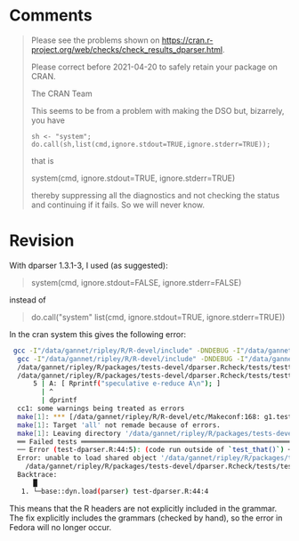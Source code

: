 # Comments

> Please see the problems shown on
> <https://cran.r-project.org/web/checks/check_results_dparser.html>.
> 
> Please correct before 2021-04-20 to safely retain your package on CRAN.
> 
> The CRAN Team
> 
>
> 
> This seems to be from a problem with making the DSO but, bizarrely, you have
>
>     sh <- "system";
>     do.call(sh,list(cmd,ignore.stdout=TRUE,ignore.stderr=TRUE));
>
>that is
>
>system(cmd, ignore.stdout=TRUE, ignore.stderr=TRUE)
>
>thereby suppressing all the diagnostics and not checking the status and
>continuing if it fails.  So we will never know.


# Revision

With dparser 1.3.1-3, I used (as suggested):

> system(cmd, ignore.stdout=FALSE, ignore.stderr=FALSE)

instead of

> do.call("system" list(cmd, ignore.stdout=TRUE, ignore.stderr=TRUE))

In the cran system this gives the following error:

```sh
 gcc -I"/data/gannet/ripley/R/R-devel/include" -DNDEBUG -I"/data/gannet/ripley/R/packages/tests-devel/dparser.Rcheck/dparser/include" -I/usr/local/include -fpic -g -O2 -Wall -pedantic -mtune=native -Werror=format-security -Wp,-D_FORTIFY_SOURCE=2 -fexceptions -fstack-protector-strong -fstack-clash-protection -fcf-protection -Werror=implicit-function-declaration -c sample_parser.c -o sample_parser.o
  gcc -I"/data/gannet/ripley/R/R-devel/include" -DNDEBUG -I"/data/gannet/ripley/R/packages/tests-devel/dparser.Rcheck/dparser/include" -I/usr/local/include -fpic -g -O2 -Wall -pedantic -mtune=native -Werror=format-security -Wp,-D_FORTIFY_SOURCE=2 -fexceptions -fstack-protector-strong -fstack-clash-protection -fcf-protection -Werror=implicit-function-declaration -c g1.test.g.d_parser.c -o g1.test.g.d_parser.o
  /data/gannet/ripley/R/packages/tests-devel/dparser.Rcheck/tests/testthat/g1.test.g: In function ‘d_speculative_reduction_code_2_3_gram’:
  /data/gannet/ripley/R/packages/tests-devel/dparser.Rcheck/tests/testthat/g1.test.g:5:124: error: implicit declaration of function ‘Rprintf’; did you mean ‘dprintf’? [-Werror=implicit-function-declaration]
      5 | A: [ Rprintf("speculative e-reduce A\n"); ]
        | ^
        | dprintf
  cc1: some warnings being treated as errors
  make[1]: *** [/data/gannet/ripley/R/R-devel/etc/Makeconf:168: g1.test.g.d_parser.o] Error 1
  make[1]: Target 'all' not remade because of errors.
  make[1]: Leaving directory '/data/gannet/ripley/R/packages/tests-devel/dparser.Rcheck/tests/testthat'
  ══ Failed tests ════════════════════════════════════════════════════════════════
  ── Error (test-dparser.R:44:5): (code run outside of `test_that()`) ────────────
  Error: unable to load shared object '/data/gannet/ripley/R/packages/tests-devel/dparser.Rcheck/tests/testthat/sample_parser.so':
    /data/gannet/ripley/R/packages/tests-devel/dparser.Rcheck/tests/testthat/sample_parser.so: cannot open shared object file: No such file or directory
  Backtrace:
      █
   1. └─base::dyn.load(parser) test-dparser.R:44:4
```


This means that the R headers are not explicitly included in the
grammar.  The fix explicitly includes the grammars (checked by hand),
so the error in Fedora will no longer occur.
